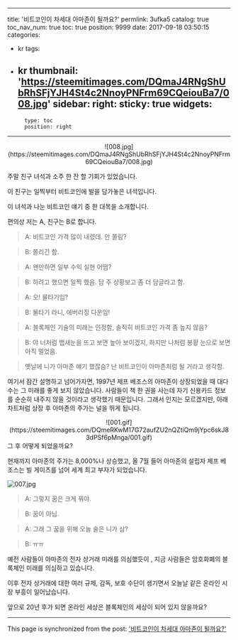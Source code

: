 
---
title: '비트코인이 차세대 아마존이 될까요?'
permlink: 3ufka5
catalog: true
toc_nav_num: true
toc: true
position: 9999
date: 2017-09-18 03:50:15
categories:
- kr
tags:
- kr
thumbnail: 'https://steemitimages.com/DQmaJ4RNgShUbRhSFjYJH4St4c2NnoyPNFrm69CQeiouBa7/008.jpg'
sidebar:
    right:
        sticky: true
widgets:
    -
        type: toc
        position: right
---


<center>
![008.jpg](https://steemitimages.com/DQmaJ4RNgShUbRhSFjYJH4St4c2NnoyPNFrm69CQeiouBa7/008.jpg)
</center>

주말 친구 녀석과 소주 한 잔 할 기회가 있었습니다.  

이 친구는 일찍부터 비트코인에 발을 담가놓은 녀석입니다.

이 녀석과 나눈 비트코인 얘기 중 한 대목을 소개합니다.

편의상 저는 A, 친구는 B로 합니다.


>A: 비트코인 가격 많이 내렸데. 안 쫄림? 

>B: 쫄리긴 함.

>A: 왠만하면 일부 수익 실현 어떰?

>B: 하려고 했으면 일찍 했음.  담 주 상황보고 좀 더 담글라고 함.  

>A: 오! 물타기임?

>B: 물타기 라니, 에버리징 다운임!

>A: 블록체인 기술의 미래는 인정함, 솔직히 비트코인 가격 좀 높지 않음?

>B: 야 너처럼 뱁새눈을 뜨고 보면 높아 보이겠지, 하지만 나처럼 봉황 눈으로 보면 아직 멀었음.

>옛날에 니가 아마존 얘기 했잖슴? 
>난 비트코인이 아마존처럼 될 거라고 생각함.

여기서 잠간 설명하고 넘어가자면, 1997년 제프 베조스의 아마존이 상장되었을 때 대다수는 그 미래를 좋게 보지 않았습니다.  사람들이 책 한 권을 사는데 자기 신용카드 정보를 순순히 내주지 않을 것이라고 생각했기 때문입니다.  그래서 인지는 모르겠지만, 아래 차트처럼 상장 후 아마존의 주가는 널을 뛰게 됩니다.  
<center>
![001.gif](https://steemitimages.com/DQmeRKwM17G72aufZU2nQZtiQm9jYpc6skJ83dPSf6pMnga/001.gif)
</center>
그 후 어떻게 되었을까요? 

현재까지 아마존의 주가는 8,000%나 상승했고, 올 7월 들어 아마존의 설립자 제프 베조스는 빌 게이츠를 넘어 세계 최고 부자가 되었습니다. 

![007.jpg](https://steemitimages.com/DQmX68UBPjZQD9NVWVrnBQGiw8UuHRbJfPVNNLe9SakLiBy/007.jpg)

>A: 그렇지 꿈은 크게 꿔야.

>B: 꿈이 아님.

>A: 그래 그 꿈을 위해 오늘 술은 니가 삼?

>B: ㅠㅠ

예전 사람들이 아마존의 전자 상거래 미래를 의심했듯이 , 지금 사람들은 암호화폐의 블록체인 미래를 의심하고 있습니다.  

이후 전자 상거래에 대한 여러 규제, 감독, 보호 수단이 생기면서 오늘날 같은 온라인 시장 부흥이 일어났습니다. 

앞으로 20년 후가 되면 온라인 세상은 블록체인의 세상이 되어 있지 않을까요?

- - -

This page is synchronized from the post: ['비트코인이 차세대 아마존이 될까요?'](https://steemit.com/@pius.pius/3ufka5)
